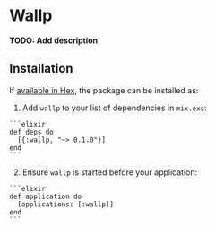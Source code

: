 # Wallp

**TODO: Add description**

## Installation

If [available in Hex](https://hex.pm/docs/publish), the package can be installed as:

  1. Add `wallp` to your list of dependencies in `mix.exs`:

    ```elixir
    def deps do
      [{:wallp, "~> 0.1.0"}]
    end
    ```

  2. Ensure `wallp` is started before your application:

    ```elixir
    def application do
      [applications: [:wallp]]
    end
    ```

